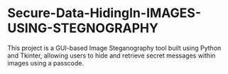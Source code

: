 # Secure-Data-HidingIn-IMAGES-USING-STEGNOGRAPHY
This project is a GUI-based Image Steganography tool built using Python and Tkinter, allowing users to hide and retrieve secret messages within images using a passcode.
